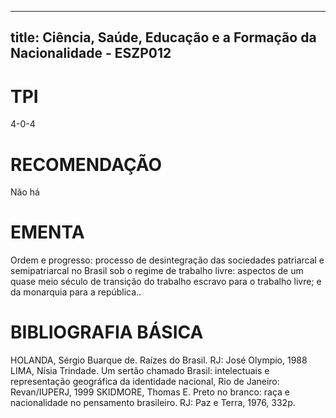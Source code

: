 
---
title: Ciência, Saúde, Educação e a Formação da Nacionalidade - ESZP012 
---

# TPI

4-0-4

# RECOMENDAÇÃO

Não há

# EMENTA

Ordem e progresso: processo de desintegração das sociedades patriarcal e semipatriarcal no Brasil sob o regime de trabalho livre: aspectos de um quase meio século de transição do trabalho escravo para o trabalho livre; e da monarquia para a república..

# BIBLIOGRAFIA BÁSICA

HOLANDA, Sérgio Buarque de. Raízes do Brasil. RJ: José Olympio, 1988
LIMA, Nísia Trindade. Um sertão chamado Brasil: intelectuais e representação geográfica da identidade nacional, Rio de Janeiro: Revan/IUPERJ, 1999
SKIDMORE, Thomas E. Preto no branco: raça e nacionalidade no pensamento brasileiro. RJ: Paz e Terra, 1976, 332p.
        
